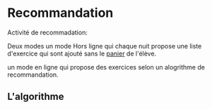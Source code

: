 
# Recommandation 

Activité de recommadation:

Deux modes un mode Hors ligne qui chaque nuit propose une liste d'exercice qui sont ajouté sans le [panier](panier.md) de l'élève.

un mode en ligne qui propose des exercices selon un alogrithme de recommandation.

## L'algorithme 

